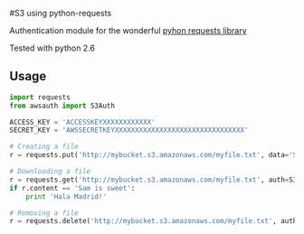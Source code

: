 #S3 using python-requests

Authentication module for the wonderful [pyhon requests library](http://python-requests.org)

Tested with python 2.6


## Usage


```python
import requests
from awsauth import S3Auth

ACCESS_KEY = 'ACCESSKEYXXXXXXXXXXXX'
SECRET_KEY = 'AWSSECRETKEYXXXXXXXXXXXXXXXXXXXXXXXXXXXXXXXX'        

# Creating a file
r = requests.put('http://mybucket.s3.amazonaws.com/myfile.txt', data='Sam is sweet', auth=S3Auth(ACCESS_KEY, SECRET_KEY))

# Downloading a file
r = requests.get('http://mybucket.s3.amazonaws.com/myfile.txt', auth=S3Auth(ACCESS_KEY, SECRET_KEY))
if r.content == 'Sam is sweet':
    print 'Hala Madrid!'

# Removing a file
r = requests.delete('http://mybucket.s3.amazonaws.com/myfile.txt', auth=S3Auth(ACCESS_KEY, SECRET_KEY))

```